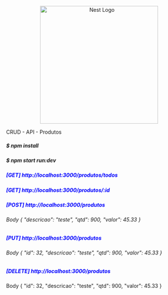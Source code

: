 <p align="center">
  <a href="http://nestjs.com/" target="blank"><img src="https://nestjs.com/img/logo_text.svg" width="320" alt="Nest Logo" /></a>
</p>
<p>
 CRUD - API - Produtos 
</p>

<p>
 <h5>$ npm install</h5>
 <h5>$ npm start run:dev</h5> 
</p>

<p>
  <h5 style="color: blue">[GET] http://localhost:3000/produtos/todos </h5>
  <h5 style="color: blue">[GET] http://localhost:3000/produtos/:id </h5>
  <h5 style="color: blue">[POST] http://localhost:3000/produtos </h5>
  <h6>
  Body
  {
        "descricao": "teste",
        "qtd": 900,
        "valor": 45.33
    }
  </h6>
  <h5 style="color: blue">[PUT] http://localhost:3000/produtos </h5>
   <h6>
  Body
  {
        "id": 32,
        "descricao": "teste",
        "qtd": 900,
        "valor": 45.33
    }
  </h6>
  <h5 style="color: blue">[DELETE] http://localhost:3000/produtos </h5>
  Body
  {
        "id": 32,
        "descricao": "teste",
        "qtd": 900,
        "valor": 45.33
    }
  </h6>
</p>
